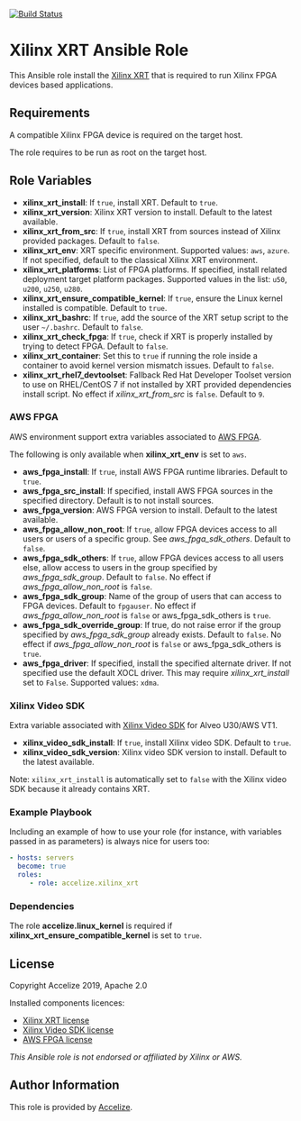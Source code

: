 [![Build Status](https://dev.azure.com/Accelize/DRM/_apis/build/status/Accelize.ansible-role-xilinx_xrt?branchName=Update)](https://dev.azure.com/Accelize/DRM/_build/latest?definitionId=25&branchName=Update)

# Xilinx XRT Ansible Role

This Ansible role install the [Xilinx XRT](https://github.com/Xilinx/XRT) that is required to run Xilinx FPGA devices based applications.

## Requirements

A compatible Xilinx FPGA device is required on the target host.

The role requires to be run as root on the target host.

## Role Variables

* **xilinx_xrt_install**: If `true`, install XRT.
  Default to `true`.
* **xilinx_xrt_version**: Xilinx XRT version to install.
  Default to the latest available.
* **xilinx_xrt_from_src**:  If `true`, install XRT from sources instead of Xilinx provided packages.
  Default to `false`.
* **xilinx_xrt_env**: XRT specific environment.
  Supported values: `aws`, `azure`.
  If not specified, default to the classical Xilinx XRT environment.
* **xilinx_xrt_platforms**: List of FPGA platforms. If specified, install related deployment target platform packages.
  Supported values in the list: `u50`, `u200`, `u250`, `u280`.
* **xilinx_xrt_ensure_compatible_kernel**: If `true`, ensure the Linux kernel installed is compatible.
  Default to `true`.
* **xilinx_xrt_bashrc**: If `true`, add the source of the XRT setup script to the user `~/.bashrc`.
  Default to `false`.
* **xilinx_xrt_check_fpga**: If `true`, check if XRT is properly installed by trying to detect FPGA.
  Default to `false`.
* **xilinx_xrt_container**: Set this to `true` if running the role inside a container to avoid kernel version mismatch issues.
  Default to `false`.
* **xilinx_xrt_rhel7_devtoolset**: Fallback Red Hat Developer Toolset version to use on RHEL/CentOS 7 if not installed by XRT provided dependencies install script.
  No effect if *xilinx_xrt_from_src* is `false`.
  Default to `9`.

### AWS FPGA

AWS environment support extra variables associated to [AWS FPGA](https://github.com/aws/aws-fpga).

The following is only available when **xilinx_xrt_env** is set to `aws`.

* **aws_fpga_install**: If `true`, install AWS FPGA runtime libraries. 
  Default to `true`.
* **aws_fpga_src_install**: If specified, install AWS FPGA sources in the specified directory.
  Default is to not install sources.
* **aws_fpga_version**: AWS FPGA version to install.
  Default to the latest available.
* **aws_fpga_allow_non_root**: If `true`, allow FPGA devices access to all users or users of a specific group. See *aws_fpga_sdk_others*.
  Default to `false`.
* **aws_fpga_sdk_others**: If `true`, allow FPGA devices access to all users else, allow access to users in the group specified by *aws_fpga_sdk_group*.
  Default to `false`.
  No effect if *aws_fpga_allow_non_root* is `false`.
* **aws_fpga_sdk_group**: Name of the group of users that can access to FPGA devices.
  Default to `fpgauser`.
  No effect if *aws_fpga_allow_non_root* is `false` or aws_fpga_sdk_others is `true`.
* **aws_fpga_sdk_override_group**: If true, do not raise error if the group specified by *aws_fpga_sdk_group* already exists.
  Default to `false`.
  No effect if *aws_fpga_allow_non_root* is `false` or aws_fpga_sdk_others is `true`.
* **aws_fpga_driver**: If specified, install the specified alternate driver.
  If not specified use the default XOCL driver.
  This may require *xilinx_xrt_install* set to `False`.
  Supported values: `xdma`.

### Xilinx Video SDK

Extra variable associated with [Xilinx Video SDK](https://github.com/Xilinx/video-sdk) for Alveo U30/AWS VT1.

* **xilinx_video_sdk_install**: If `true`, install Xilinx video SDK. 
  Default to `true`.
* **xilinx_video_sdk_version**: Xilinx video SDK version to install.
  Default to the latest available.

Note: `xilinx_xrt_install` is automatically set to `false` with the Xilinx video SDK because it already contains XRT.

### Example Playbook

Including an example of how to use your role (for instance, with variables passed in as parameters) is always nice for users too:

```yaml
- hosts: servers
  become: true  
  roles:
     - role: accelize.xilinx_xrt
```

### Dependencies

The role **accelize.linux_kernel** is required if **xilinx_xrt_ensure_compatible_kernel** is set to `true`.

License
-------

Copyright Accelize 2019, Apache 2.0

Installed components licences:

* [Xilinx XRT license](https://github.com/Xilinx/XRT/blob/master/LICENSE)
* [Xilinx Video SDK license](https://github.com/Xilinx/video-sdk/blob/master/LICENSE.txt)
* [AWS FPGA license](https://github.com/aws/aws-fpga/blob/master/LICENSE.txt)

*This Ansible role is not endorsed or affiliated by Xilinx or AWS.*

Author Information
------------------

This role is provided by [Accelize](https://www.accelize.com).
